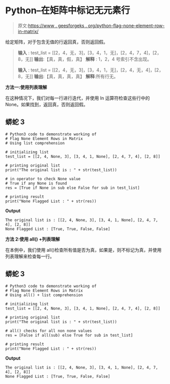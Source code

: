 # Python–在矩阵中标记无元素行

> 原文:[https://www . geesforgeks . org/python-flag-none-element-row-in-matrix/](https://www.geeksforgeeks.org/python-flag-none-element-rows-in-matrix/)

给定矩阵，对于包含无值的行返回真，否则返回假。

> **输入** : test_list = [[2，4，无，3]，[3，4，1，无]，[2，4，7，4]，[2，8，无]]
> **输出**:【真，真，假，真】
> **解释** : 1，2，4 号索引不含出现。
> 
> **输入** : test_list = [[2，4，无，3]，[3，4，1，无]，[2，4，无，4]，[2，8，无]]
> **输出**:【真，真，真，真】
> **解释**:所有行无。

**方法一:使用列表理解**

在这种情况下，我们对每一行进行迭代，并使用 In 运算符检查这些行中的 None。如果找到，返回真，否则返回假。

## 蟒蛇 3

```
# Python3 code to demonstrate working of 
# Flag None Element Rows in Matrix
# Using list comprehension

# initializing list
test_list = [[2, 4, None, 3], [3, 4, 1, None], [2, 4, 7, 4], [2, 8]]

# printing original list
print("The original list is : " + str(test_list))

# in operator to check None value 
# True if any None is found 
res = [True if None in sub else False for sub in test_list]

# printing result 
print("None Flagged List : " + str(res))
```

**Output**

```
The original list is : [[2, 4, None, 3], [3, 4, 1, None], [2, 4, 7, 4], [2, 8]]
None Flagged List : [True, True, False, False]

```

**方法 2:使用 all() +列表理解**

在本例中，我们使用 all()检查所有值是否为真，如果是，则不标记为真，并使用列表理解来检查每一行。

## 蟒蛇 3

```
# Python3 code to demonstrate working of 
# Flag None Element Rows in Matrix
# Using all() + list comprehension

# initializing list
test_list = [[2, 4, None, 3], [3, 4, 1, None], [2, 4, 7, 4], [2, 8]]

# printing original list
print("The original list is : " + str(test_list))

# all() checks for all non none values  
res = [False if all(sub) else True for sub in test_list]

# printing result 
print("None Flagged List : " + str(res))
```

**Output**

```
The original list is : [[2, 4, None, 3], [3, 4, 1, None], [2, 4, 7, 4], [2, 8]]
None Flagged List : [True, True, False, False]

```
